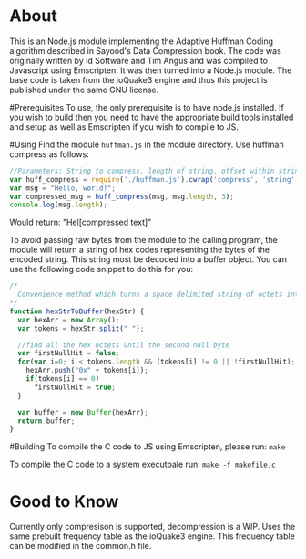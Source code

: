 # About
This is an Node.js module implementing the Adaptive Huffman Coding algorithm described in Sayood's Data Compression book. The code was originally written by Id Software and Tim Angus and was compiled to Javascript using Emscripten. It was then turned into a Node.js module. The base code is taken from the ioQuake3 engine and thus this project is published under the same GNU license.

#Prerequisites
To use, the only prerequisite is to have node.js installed. If you wish to build then you need to have the appropriate build tools installed and setup as well as Emscripten if you wish to compile to JS.

#Using
Find the module `huffman.js` in the module directory. Use huffman compress as follows:
```JavaScript
//Parameters: String to compress, length of string, offset within string to start compression at.
var huff_compress = require('./huffman.js').cwrap('compress', 'string', ['string', 'number', 'number']);
var msg = "Hello, world!";
var compressed_msg = huff_compress(msg, msg.length, 3);
console.log(msg.length);
```
Would return: "Hel[compressed text]"

To avoid passing raw bytes from the module to the calling program, the module will return a string of hex codes representing the bytes of the encoded string. This string most be decoded into a buffer object.  You can use the following code snippet to do this for you:
```JavaScript
/*
  Convenience method which turns a space delimited string of octets into a buffer
*/
function hexStrToBuffer(hexStr) {
  var hexArr = new Array();
  var tokens = hexStr.split(" ");

  //find all the hex octets until the second null byte
  var firstNullHit = false;
  for(var i=0; i < tokens.length && (tokens[i] != 0 || !firstNullHit); i++) {
    hexArr.push("0x" + tokens[i]);
    if(tokens[i] == 0)
      firstNullHit = true;
  }

  var buffer = new Buffer(hexArr);
  return buffer;
}
```

#Building
To compile the C code to JS using Emscripten, please run: `make`

To compile the C code to a system executbale run: `make -f makefile.c`

# Good to Know
Currently only compresison is supported, decompression is a WIP. Uses the same prebuilt frequency table as the ioQuake3 engine. This frequency table can be modified in the common.h file.
